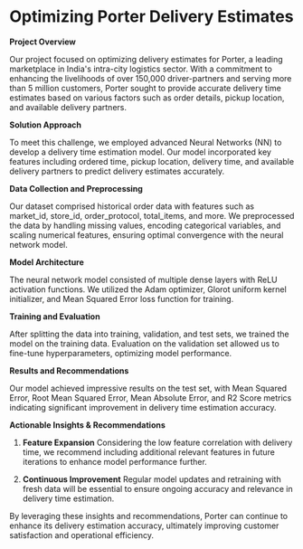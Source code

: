 # Optimizing Porter Delivery Estimates

**Project Overview**

Our project focused on optimizing delivery estimates for Porter, a leading marketplace in India's intra-city logistics sector. With a commitment to enhancing the livelihoods of over 150,000 driver-partners and serving more than 5 million customers, Porter sought to provide accurate delivery time estimates based on various factors such as order details, pickup location, and available delivery partners.

**Solution Approach**

To meet this challenge, we employed advanced Neural Networks (NN) to develop a delivery time estimation model. Our model incorporated key features including ordered time, pickup location, delivery time, and available delivery partners to predict delivery estimates accurately.

**Data Collection and Preprocessing**

Our dataset comprised historical order data with features such as market_id, store_id, order_protocol, total_items, and more. We preprocessed the data by handling missing values, encoding categorical variables, and scaling numerical features, ensuring optimal convergence with the neural network model.

**Model Architecture**

The neural network model consisted of multiple dense layers with ReLU activation functions. We utilized the Adam optimizer, Glorot uniform kernel initializer, and Mean Squared Error loss function for training.

**Training and Evaluation**

After splitting the data into training, validation, and test sets, we trained the model on the training data. Evaluation on the validation set allowed us to fine-tune hyperparameters, optimizing model performance.

**Results and Recommendations**

Our model achieved impressive results on the test set, with Mean Squared Error, Root Mean Squared Error, Mean Absolute Error, and R2 Score metrics indicating significant improvement in delivery time estimation accuracy.

**Actionable Insights & Recommendations**

1. **Feature Expansion** Considering the low feature correlation with delivery time, we recommend including additional relevant features in future iterations to enhance model performance further.

2. **Continuous Improvement** Regular model updates and retraining with fresh data will be essential to ensure ongoing accuracy and relevance in delivery time estimation.

By leveraging these insights and recommendations, Porter can continue to enhance its delivery estimation accuracy, ultimately improving customer satisfaction and operational efficiency.
